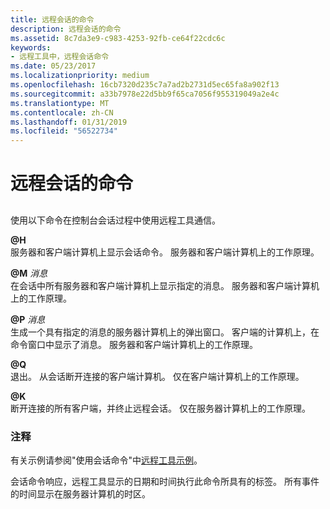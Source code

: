 ```yaml
---
title: 远程会话的命令
description: 远程会话的命令
ms.assetid: 8c7da3e9-c983-4253-92fb-ce64f22cdc6c
keywords:
- 远程工具中，远程会话命令
ms.date: 05/23/2017
ms.localizationpriority: medium
ms.openlocfilehash: 16cb7320d235c7a7ad2b2731d5ec65fa8a902f13
ms.sourcegitcommit: a33b7978e22d5bb9f65ca7056f955319049a2e4c
ms.translationtype: MT
ms.contentlocale: zh-CN
ms.lasthandoff: 01/31/2019
ms.locfileid: "56522734"
---
```

# <a name="remote-session-commands"></a>远程会话的命令


## <span id="ddk_remote_session_commands_dtools"></span><span id="DDK_REMOTE_SESSION_COMMANDS_DTOOLS"></span>


使用以下命令在控制台会话过程中使用远程工具通信。

<span id="_H"></span><span id="_h"></span><strong>@H</strong>  
服务器和客户端计算机上显示会话命令。 服务器和客户端计算机上的工作原理。

<span id="_M_Message"></span><span id="_m_message"></span><span id="_M_MESSAGE"></span><strong>@M</strong> *消息*  
在会话中所有服务器和客户端计算机上显示指定的消息。 服务器和客户端计算机上的工作原理。

<span id="_P_Message"></span><span id="_p_message"></span><span id="_P_MESSAGE"></span><strong>@P</strong> *消息*  
生成一个具有指定的消息的服务器计算机上的弹出窗口。 客户端的计算机上，在命令窗口中显示了消息。 服务器和客户端计算机上的工作原理。

<span id="_Q"></span><span id="_q"></span><strong>@Q</strong>  
退出。 从会话断开连接的客户端计算机。 仅在客户端计算机上的工作原理。

<span id="_K"></span><span id="_k"></span><strong>@K</strong>  
断开连接的所有客户端，并终止远程会话。 仅在服务器计算机上的工作原理。

### <a name="span-idcommentsspanspan-idcommentsspancomments"></a><span id="comments"></span><span id="COMMENTS"></span>注释

有关示例请参阅"使用会话命令"中[远程工具示例](remote-tool-examples.md)。

会话命令响应，远程工具显示的日期和时间执行此命令所具有的标签。 所有事件的时间显示在服务器计算机的时区。

 

 





